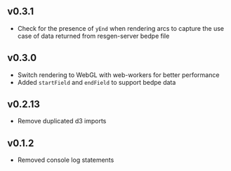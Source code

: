 ## v0.3.1

- Check for the presence of `yEnd` when rendering arcs to capture the use case
  of data returned from resgen-server bedpe file

## v0.3.0

- Switch rendering to WebGL with web-workers for better performance
- Added `startField` and `endField` to support bedpe data

## v0.2.13

- Remove duplicated d3 imports

## v0.1.2

- Removed console log statements

